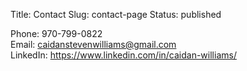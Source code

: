 Title: Contact
Slug: contact-page
Status: published

Phone: 970-799-0822  
Email: [caidanstevenwilliams@gmail.com](mailto:caidanstevenwilliams@gmail.com)  
LinkedIn: https://www.linkedin.com/in/caidan-williams/